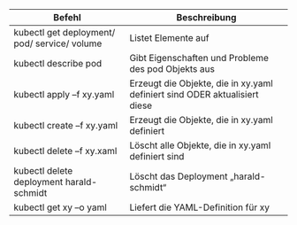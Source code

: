 |Befehl|Beschreibung|
|--|--|
|kubectl get deployment/ pod/ service/ volume|Listet Elemente auf
|kubectl describe pod|Gibt Eigenschaften und Probleme des pod Objekts aus
|kubectl apply –f xy.yaml|Erzeugt die Objekte, die in xy.yaml definiert sind ODER aktualisiert diese
|kubectl create –f xy.yaml|Erzeugt die Objekte, die in xy.yaml definiert
|kubectl delete –f xy.xaml|Löscht alle Objekte, die in xy.yaml definiert sind
|kubectl delete deployment harald-schmidt|Löscht das Deployment „harald-schmidt“
|kubectl get xy –o yaml|Liefert die YAML-Definition für xy

